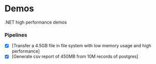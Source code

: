 # Demos 
.NET high performance demos

### Pipelines
- [X] [Transfer a 4.5GB file in file system with low memory usage and high performance]
- [X] [Generate csv report of 450MB from 10M records of postgres]
